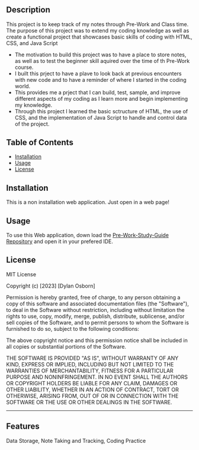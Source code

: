 # <Your-Project-Title>

## Description

This project is to keep track of my notes through Pre-Work and Class time. The purpose of this project was to extend my coding knowledge as well as create a functional project that showcases basic skills of coding with HTML, CSS, and Java Script 

- The motivation to build this project was to have a place to store notes, as well as to test the beginner skill aquired over the time of th Pre-Work course.
- I built this prject to have a plave to look back at previous encounters with new code and to have a reminder of where I started in the coding world.
- This provides me a prject that I can build, test, sample, and improve different aspects of my coding as I learn more and begin implementing my knowledge. 
- Through this project I learned the basic sctructure of HTML, the use of CSS, and the implementation of Java Script to handle and control data of the project.

## Table of Contents


- [Installation](#installation)
- [Usage](#usage)
- [License](#license)

## Installation

This is a non installation web application. Just open in a web page! 

## Usage

To use this Web application, down load the [Pre-Work-Study-Guide Repository](https://github.com/DylanOzzy/Prework-Study-Guide.git) and open it in your prefered IDE.


## License

MIT License

Copyright (c) [2023] [Dylan Osborn]

Permission is hereby granted, free of charge, to any person obtaining a copy
of this software and associated documentation files (the "Software"), to deal
in the Software without restriction, including without limitation the rights
to use, copy, modify, merge, publish, distribute, sublicense, and/or sell
copies of the Software, and to permit persons to whom the Software is
furnished to do so, subject to the following conditions:

The above copyright notice and this permission notice shall be included in all
copies or substantial portions of the Software.

THE SOFTWARE IS PROVIDED "AS IS", WITHOUT WARRANTY OF ANY KIND, EXPRESS OR
IMPLIED, INCLUDING BUT NOT LIMITED TO THE WARRANTIES OF MERCHANTABILITY,
FITNESS FOR A PARTICULAR PURPOSE AND NONINFRINGEMENT. IN NO EVENT SHALL THE
AUTHORS OR COPYRIGHT HOLDERS BE LIABLE FOR ANY CLAIM, DAMAGES OR OTHER
LIABILITY, WHETHER IN AN ACTION OF CONTRACT, TORT OR OTHERWISE, ARISING FROM,
OUT OF OR IN CONNECTION WITH THE SOFTWARE OR THE USE OR OTHER DEALINGS IN THE
SOFTWARE. 

---



## Features

Data Storage, Note Taking and Tracking, Coding Practice
